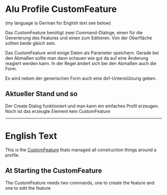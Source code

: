 # Alu Profile CustomFeature
(my language is German for English text see below)

Das CustomFeature benötigt zwei Command-Dialoge, einen für die Generierung des Features und einen zum Editieren. Von der Oberfläche sollten beide gleich sein.

Das CustomFeature wird einige Daten als Parameter speichern. Gerade bei den Abmaßen sollte man dann schauen wie gut da auf eine Änderung reagiert werden kann. In der Regel ändert sich bei den Abmaßen auch die Form.

Es wird neben der generischen Form auch eine dxf-Unterstützung geben.

## Aktueller Stand und so
Der Create Dialog funktioniert und man kann ein einfaches Profil erzeugen. Noch ist das erzeugte Element kein CustomFeature



--------------------------
# English Text

This is the [CustomFeature](https://help.autodesk.com/view/fusion360/ENU/?guid=GUID-FA7EF128-1DE0-4115-89A3-795551E2DEF2) thats managed all construction things around a profile.

## At Starting the CustomFeature

The CustomFeature needs two commands, one to create the feature and one to edit the feature